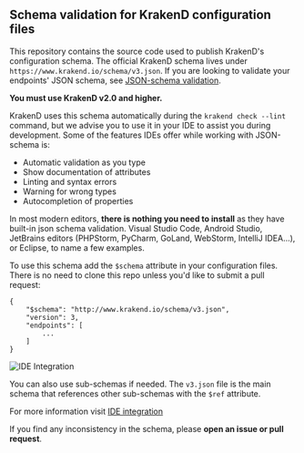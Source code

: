 ## Schema validation for KrakenD configuration files
This repository contains the source code used to publish KrakenD's configuration schema. The official KrakenD schema lives under `https://www.krakend.io/schema/v3.json`. If you are looking to validate your endpoints' JSON schema, see [JSON-schema validation](https://www.krakend.io/docs/endpoints/json-schema/).

**You must use KrakenD v2.0 and higher.**

KrakenD uses this schema automatically during the `krakend check --lint` command, but we advise you to use it in your IDE to assist you during development. Some of the features IDEs offer while working with JSON-schema is:

- Automatic validation as you type
- Show documentation of attributes
- Linting and syntax errors
- Warning for wrong types
- Autocompletion of properties

In most modern editors, **there is nothing you need to install** as they have built-in json schema validation. Visual Studio Code, Android Studio, JetBrains editors (PHPStorm, PyCharm, GoLand, WebStorm, IntelliJ IDEA...), or Eclipse, to name a few examples.

To use this schema add the `$schema` attribute in your configuration files. There is no need to clone this repo unless you'd like to submit a pull request:

    {
        "$schema": "http://www.krakend.io/schema/v3.json",
        "version": 3,
        "endpoints": [
            ...
        ]
    }

![IDE Integration](https://www.krakend.io/images/documentation/krakend-ide-integration.png)

You can also use sub-schemas if needed. The `v3.json` file is the main schema that references other sub-schemas with the `$ref` attribute.

For more information visit [IDE integration](https://www.krakend.io/docs/enterprise/developer/ide-integration/)

If you find any inconsistency in the schema, please **open an issue or pull request**.